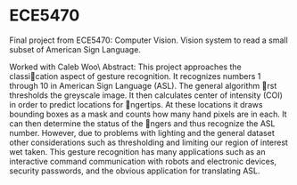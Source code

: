 ECE5470
=======

Final project from ECE5470: Computer Vision. Vision system to read a small subset of American Sign Language.

Worked with Caleb Woo\\
Abstract:
This project approaches the classication aspect of gesture recognition. It recognizes numbers 1
through 10 in American Sign Language (ASL). The general algorithm rst thresholds the greyscale
image. It then calculates center of intensity (COI) in order to predict locations for ngertips. At
these locations it draws bounding boxes as a mask and counts how many hand pixels are in each.
It can then determine the status of the ngers and thus recognize the ASL number. However, due
to problems with lighting and the general dataset other considerations such as thresholding and
limiting our region of interest wet taken. This gesture recognition has many applications such as an
interactive command communication with robots and electronic devices, security passwords, and
the obvious application for translating ASL.

